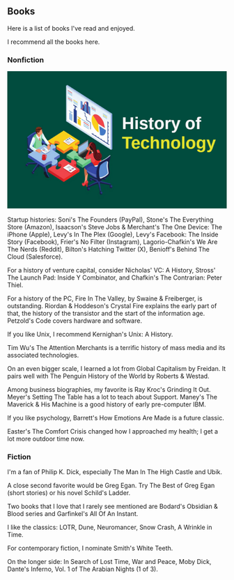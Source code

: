 ## Books

Here is a list of books I've read and enjoyed.

I recommend all the books here.

### Nonfiction

![history of technology](history_technology.png)

Startup histories: Soni's The Founders (PayPal), Stone's The Everything Store (Amazon), Isaacson's Steve Jobs & Merchant's The One Device: The iPhone (Apple), Levy's In The Plex (Google), Levy's Facebook: The Inside Story (Facebook), Frier's No Filter (Instagram), Lagorio-Chafkin's We Are The Nerds (Reddit), Bilton's Hatching Twitter (X), Benioff's Behind The Cloud (Salesforce).

For a history of venture capital, consider Nicholas' VC: A History, Stross' The Launch Pad: Inside Y Combinator, and Chafkin's The Contrarian: Peter Thiel.

For a history of the PC, Fire In The Valley, by Swaine & Freiberger, is outstanding. Riordan & Hoddeson's Crystal Fire explains the early part of that, the history of the transistor and the start of the information age. Petzold's Code covers hardware and software.

If you like Unix, I recommend Kernighan's Unix: A History.

Tim Wu's The Attention Merchants is a terrific history of mass media and its associated technologies.

On an even bigger scale, I learned a lot from Global Capitalism by Freidan. It pairs well with The Penguin History of the World by Roberts & Westad.

Among business biographies, my favorite is Ray Kroc's Grinding It Out. Meyer's Setting The Table has a lot to teach about Support. Maney's The Maverick & His Machine is a good history of early pre-computer IBM.

If you like psychology, Barrett's How Emotions Are Made is a future classic.

Easter's The Comfort Crisis changed how I approached my health; I get a lot more outdoor time now.


### Fiction

I'm a fan of Philip K. Dick, especially The Man In The High Castle and Ubik.

A close second favorite would be Greg Egan. Try The Best of Greg Egan (short stories) or his novel Schild's Ladder.

Two books that I love that I rarely see mentioned are Bodard's Obsidian & Blood series and Garfinkel's All Of An Instant.

I like the classics: LOTR, Dune, Neuromancer, Snow Crash, A Wrinkle in Time.

For contemporary fiction, I nominate Smith's White Teeth.

On the longer side: In Search of Lost Time, War and Peace, Moby Dick, Dante's Inferno, Vol. 1 of The Arabian Nights (1 of 3). 
